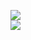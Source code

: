 [![](https://img.shields.io/badge/Made%20With-Github%20Spray-lightgrey.svg?style=for-the-badge&logo=github)](https://github.com/Annihil/github-spray#2628)  
[![](https://i.imgur.com/2DrTn0Z.gif)](https://github.com/Annihil/github-spray)